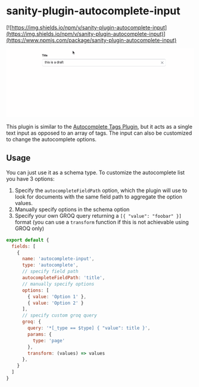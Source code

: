 # sanity-plugin-autocomplete-input
[![https://img.shields.io/npm/v/sanity-plugin-autocomplete-input](https://img.shields.io/npm/v/sanity-plugin-autocomplete-input)](https://www.npmjs.com/package/sanity-plugin-autocomplete-input)

![example](https://raw.githubusercontent.com/LiamMartens/sanity-plugin-autocomplete-input/main/docs/img/example.gif)


This plugin is similar to the [Autocomplete Tags Plugin](https://www.sanity.io/plugins/autocomplete-tags), but it acts as a single text input as opposed to an array of tags. The input can also be customized to change the autocomplete options.

## Usage
You can just use it as a schema type. To customize the autocomplete list you have 3 options:
1. Specify the `autocompleteFieldPath` option, which the plugin will use to look for documents with the same field path to aggregate the option values.
2. Manually specify options in the schema option
3. Specify your own GROQ query returning a `[{ "value": "foobar" }]` format (you can use a `transform` function if this is not achievable using GROQ only)

```javascript
export default {
  fields: [
    {
      name: 'autocomplete-input',
      type: 'autocomplete',
      // specify field path
      autocompleteFieldPath: 'title',
      // manually specify options
      options: [
        { value: 'Option 1' },
        { value: 'Option 2' }
      ],
      // specify custom groq query
      groq: {
        query: '*[_type == $type] { "value": title }',
        params: {
          type: 'page'
        },
        transform: (values) => values
      },
    }
  ]
}
```